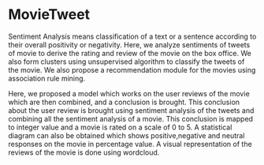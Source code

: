 # MovieTweet
Sentiment Analysis means classification of a text or a sentence according to their overall positivity or negativity. Here, we analyze 
sentiments of tweets of movie to derive the rating and review of the movie on the box office. We also form clusters using unsupervised 
algorithm to classify the tweets of the movie. We also propose a recommendation module for the movies using association rule mining.

Here, we proposed a model which works on the user reviews of the movie which are then combined, and a conclusion is brought. This 
conclusion about the user review is brought using sentiment analysis of the tweets and combining all the sentiment analysis of a movie. 
This conclusion is mapped to integer value and a movie is rated on a scale of 0 to 5. A statistical diagram can also be obtained which 
shows positive,negative and neutral responses on the movie in percentage value. A visual representation of the reviews of the movie is 
done using wordcloud.
